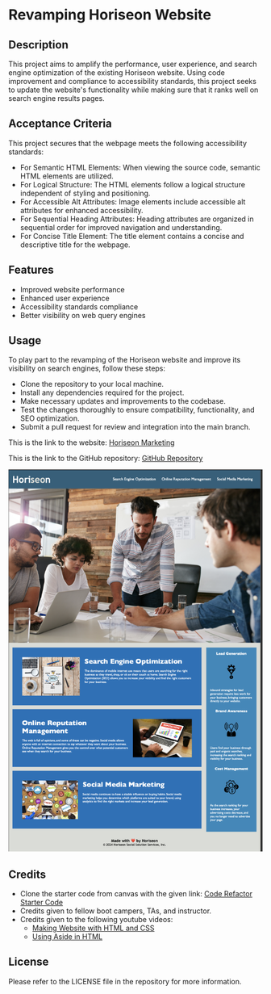 # Revamping Horiseon Website

## Description

This project aims to amplify the performance, user experience, and search engine optimization of the existing Horiseon website. Using code improvement and compliance to accessibility standards, this project seeks to update the website's functionality while making sure that it ranks well on search engine results pages.

## Acceptance Criteria

This project secures that the webpage meets the following accessibility standards:

- For Semantic HTML Elements: When viewing the source code, semantic HTML elements are utilized.
- For Logical Structure: The HTML elements follow a logical structure independent of styling and positioning.
- For Accessible Alt Attributes: Image elements include accessible alt attributes for enhanced accessibility.
- For Sequential Heading Attributes: Heading attributes are organized in sequential order for improved navigation and understanding.
- For Concise Title Element: The title element contains a concise and descriptive title for the webpage.

## Features

- Improved website performance
- Enhanced user experience
- Accessibility standards compliance
- Better visibility on web query engines

## Usage

To play part to the revamping of the Horiseon website and improve its visibility on search engines, follow these steps:

- Clone the repository to your local machine.
- Install any dependencies required for the project.
- Make necessary updates and improvements to the codebase.
- Test the changes thoroughly to ensure compatibility, functionality, and SEO optimization.
- Submit a pull request for review and integration into the main branch. 

This is the link to the website: [Horiseon Marketing](https://janiandaluz.github.io/challenge-first-week/)

This is the link to the GitHub repository: [GitHub Repository](https://github.com/janiandaluz/challenge-first-week)

![Horiseon Website Screenshot](./assets/images/Horiseon%20Website%20Screenshot.png)

## Credits

- Clone the starter code from canvas with the given link: [Code Refactor Starter Code](https://github.com/coding-boot-camp/urban-octo-telegram)
- Credits given to fellow boot campers, TAs, and instructor.
- Credits given to the following youtube videos: 
    - [Making Website with HTML and CSS](https://youtu.be/aNJdOk7wv34?si=uI3C4hR4N4kyqoVS)
    - [Using Aside in HTML](https://youtu.be/aNJdOk7wv34?si=uI3C4hR4N4kyqoVS)

## License

Please refer to the LICENSE file in the repository for more information.